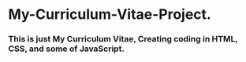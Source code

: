 # My-Curriculum-Vitae-Project.
### This is just My Curriculum Vitae, Creating coding in HTML, CSS, and some of JavaScript.
